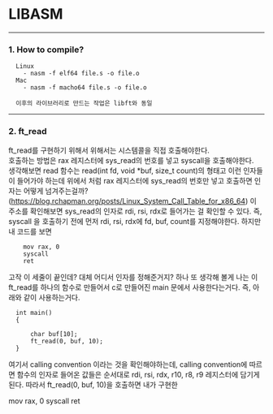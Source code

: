 # LIBASM
-----

### 1. How to compile?
```
  Linux
    - nasm -f elf64 file.s -o file.o
  Mac
    - nasm -f macho64 file.s -o file.o
  
  이후의 라이브러리로 만드는 작업은 libft와 동일
```
-----
### 2. ft_read

ft_read를 구현하기 위해서 위해서는 시스템콜을 직접 호출해야한다.  
호출하는 방법은 rax 레지스터에 sys_read의 번호를 넣고 syscall을 호출해야한다.  
생각해보면 read 함수는 read(int fd, void \*buf, size_t count)의 형태고 이런 인자들이 들어가야 하는데 
위에서 처럼 rax 레지스터에 sys_read의 번호만 넣고 호출하면 인자는 어떻게 넘겨주는걸까?
(https://blog.rchapman.org/posts/Linux_System_Call_Table_for_x86_64) 이 주소를 확인해보면
sys_read의 인자로 rdi, rsi, rdx로 들어가는 걸 확인할 수 있다.
즉, syscall 을 호출하기 전에 먼저 rdi, rsi, rdx에 fd, buf, count를 지정해야한다.
하지만 내 코드를 보면
```
    mov rax, 0  
    syscall  
    ret  
```  
 고작 이 세줄이 끝인데? 대체 어디서 인자를 정해준거지?
 하나 또 생각해 볼게 나는 이 ft_read를 하나의 함수로 만들어서 c로 만들어진 main 문에서 사용한다는거다.
 즉, 아래와 같이 사용하는거다.
``` 
  int main()  
  {  
      
      char buf[10];  
      ft_read(0, buf, 10);  
  }  
```
여기서 calling convention 이라는 것을 확인해야하는데, calling convention에 따르면 함수의 인자로 들어온 값들은
순서대로 rdi, rsi, rdx, r10, r8, r9 레지스터에 담기게 된다.
따라서 ft_read(0, buf, 10)을 호출하면 내가 구현한
  
  mov rax, 0
  syscall
  ret
